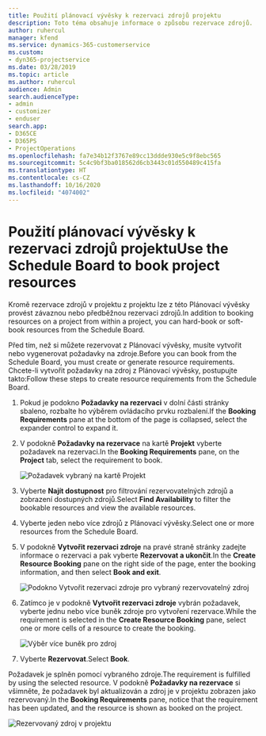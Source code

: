 ```yaml
---
title: Použití plánovací vývěsky k rezervaci zdrojů projektu
description: Toto téma obsahuje informace o způsobu rezervace zdrojů.
author: ruhercul
manager: kfend
ms.service: dynamics-365-customerservice
ms.custom:
- dyn365-projectservice
ms.date: 03/28/2019
ms.topic: article
ms.author: ruhercul
audience: Admin
search.audienceType:
- admin
- customizer
- enduser
search.app:
- D365CE
- D365PS
- ProjectOperations
ms.openlocfilehash: fa7e34b12f3767e89cc13ddde930e5c9f8ebc565
ms.sourcegitcommit: 5c4c9bf3ba018562d6cb3443c01d550489c415fa
ms.translationtype: HT
ms.contentlocale: cs-CZ
ms.lasthandoff: 10/16/2020
ms.locfileid: "4074002"
---
```

# <a name="use-the-schedule-board-to-book-project-resources"></a><span data-ttu-id="9cd24-103">Použití plánovací vývěsky k rezervaci zdrojů projektu</span><span class="sxs-lookup"><span data-stu-id="9cd24-103">Use the Schedule Board to book project resources</span></span>

<span data-ttu-id="9cd24-104">Kromě rezervace zdrojů v projektu z projektu lze z této Plánovací vývěsky provést závaznou nebo předběžnou rezervaci zdrojů.</span><span class="sxs-lookup"><span data-stu-id="9cd24-104">In addition to booking resources on a project from within a project, you can hard-book or soft-book resources from the Schedule Board.</span></span>

<span data-ttu-id="9cd24-105">Před tím, než si můžete rezervovat z Plánovací vývěsky, musíte vytvořit nebo vygenerovat požadavky na zdroje.</span><span class="sxs-lookup"><span data-stu-id="9cd24-105">Before you can book from the Schedule Board, you must create or generate resource requirements.</span></span> <span data-ttu-id="9cd24-106">Chcete-li vytvořit požadavky na zdroj z Plánovací vývěsky, postupujte takto:</span><span class="sxs-lookup"><span data-stu-id="9cd24-106">Follow these steps to create resource requirements from the Schedule Board.</span></span>

1. <span data-ttu-id="9cd24-107">Pokud je podokno **Požadavky na rezervaci** v dolní části stránky sbaleno, rozbalte ho výběrem ovládacího prvku rozbalení.</span><span class="sxs-lookup"><span data-stu-id="9cd24-107">If the **Booking Requirements** pane at the bottom of the page is collapsed, select the expander control to expand it.</span></span>
2. <span data-ttu-id="9cd24-108">V podokně **Požadavky na rezervace** na kartě **Projekt** vyberte požadavek na rezervaci.</span><span class="sxs-lookup"><span data-stu-id="9cd24-108">In the **Booking Requirements** pane, on the **Project** tab, select the requirement to book.</span></span>

    ![Požadavek vybraný na kartě Projekt](media/Resource-Management-image73.png)

3. <span data-ttu-id="9cd24-110">Vyberte **Najít dostupnost** pro filtrování rezervovatelných zdrojů a zobrazení dostupných zdrojů.</span><span class="sxs-lookup"><span data-stu-id="9cd24-110">Select **Find Availability** to filter the bookable resources and view the available resources.</span></span> 
4. <span data-ttu-id="9cd24-111">Vyberte jeden nebo více zdrojů z Plánovací vývěsky.</span><span class="sxs-lookup"><span data-stu-id="9cd24-111">Select one or more resources from the Schedule Board.</span></span> 
5. <span data-ttu-id="9cd24-112">V podokně **Vytvořit rezervaci zdroje** na pravé straně stránky zadejte informace o rezervaci a pak vyberte **Rezervovat a ukončit**.</span><span class="sxs-lookup"><span data-stu-id="9cd24-112">In the **Create Resource Booking** pane on the right side of the page, enter the booking information, and then select **Book and exit**.</span></span>

    ![Podokno Vytvořit rezervaci zdroje pro vybraný rezervovatelný zdroj](media/Resource-Management-image74.png)

6. <span data-ttu-id="9cd24-114">Zatímco je v podokně **Vytvořit rezervaci zdroje** vybrán požadavek, vyberte jednu nebo více buněk zdroje pro vytvoření rezervace.</span><span class="sxs-lookup"><span data-stu-id="9cd24-114">While the requirement is selected in the **Create Resource Booking** pane, select one or more cells of a resource to create the booking.</span></span>

    ![Výběr více buněk pro zdroj](media/Resource-Management-image75.png)

7. <span data-ttu-id="9cd24-116">Vyberte **Rezervovat**.</span><span class="sxs-lookup"><span data-stu-id="9cd24-116">Select **Book**.</span></span>

<span data-ttu-id="9cd24-117">Požadavek je splněn pomocí vybraného zdroje.</span><span class="sxs-lookup"><span data-stu-id="9cd24-117">The requirement is fulfilled by using the selected resource.</span></span> <span data-ttu-id="9cd24-118">V podokně **Požadavky na rezervace** si všimněte, že požadavek byl aktualizován a zdroj je v projektu zobrazen jako rezervovaný.</span><span class="sxs-lookup"><span data-stu-id="9cd24-118">In the **Booking Requirements** pane, notice that the requirement has been updated, and the resource is shown as booked on the project.</span></span>

![Rezervovaný zdroj v projektu](media/Resource-Management-image76.png)
